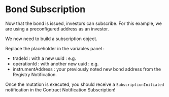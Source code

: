 # Bond Subscription

Now that the bond is issued, investors can subscribe.
For this example, we are using a preconfigured address as an investor.

We now need to build a subscription object.

Replace the placeholder in the variables panel :

- tradeId : with a new uuid : e.g. <span class="gen-uuid"><div class="lds-dual-ring"></div></span>
- operationId : with another new uuid : e.g. <span class="gen-uuid"><div class="lds-dual-ring"></div></span>
- instrumentAddress : your previously noted new bond address from the Registry Notification.

Once the mutation is executed, you should receive a `SubscriptionInitiated` notification in the Contract Notification Subscription!

<div class="froBorder" >
    <div class="explorer" id="froSubscribe"></div>
</div>
<script src="./../../../js/bondEmission.js" type="application/javascript"></script>
<script>
const froEndPoint = 'http://localhost:6661/graphql';

ReactDOM.render(
React.createElement(GraphiQL, {
fetcher: GraphiQL.createFetcher({ url: froEndPoint }),
defaultEditorToolsVisibility: true,
query: initiateSubscriptionMutation,
variables: initiateSubscriptionMutationVariables,
}),
document.getElementById('froSubscribe'),
);
</script>